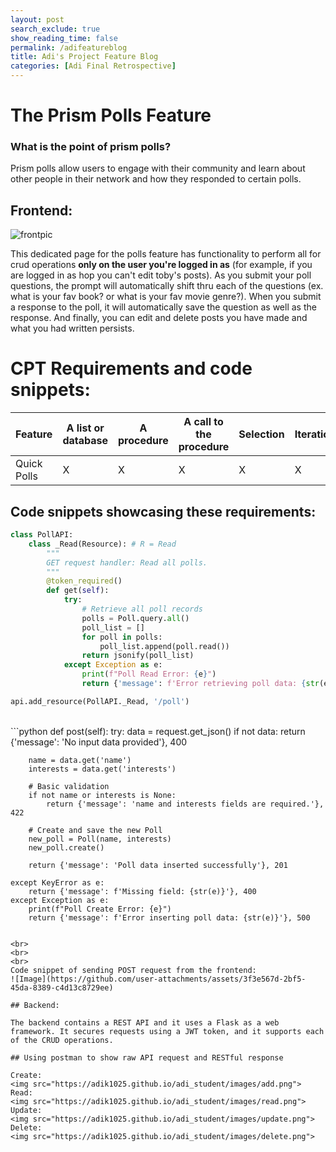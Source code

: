 ```yaml
---
layout: post 
search_exclude: true
show_reading_time: false
permalink: /adifeatureblog
title: Adi's Project Feature Blog
categories: [Adi Final Retrospective]
---
```


# The Prism Polls Feature

### What is the point of prism polls?
Prism polls allow users to engage with their community and learn about other people in their network and how they responded to certain polls.

## Frontend:
![frontpic](https://github.com/user-attachments/assets/76953752-57e7-4335-80fd-f40894848e3b)

This dedicated page for the polls feature has functionality to perform all for crud operations **only on the user you're logged in as** (for example, if you are logged in as hop you can't edit toby's posts). As you submit your poll questions, the prompt will automatically shift thru each of the questions (ex. what is your fav book? or what is your fav movie genre?). When you submit a response to the poll, it will automatically save the question as well as the response. And finally, you can edit and delete posts you have made and what you had written persists.
# CPT Requirements and code snippets:

| **Feature**         | A list or database | A procedure | A call to the procedure | Selection | Iteration |
|-------------------------|--------|-------------|-------------------------|-----------|-----------|
| Quick Polls             |   X     |  X           |                   X      | X          |    X       |

## Code snippets showcasing these requirements:

```python
class PollAPI:
    class _Read(Resource): # R = Read
        """
        GET request handler: Read all polls.
        """
        @token_required()
        def get(self):
            try:
                # Retrieve all poll records
                polls = Poll.query.all()
                poll_list = []
                for poll in polls:
                    poll_list.append(poll.read())
                return jsonify(poll_list)
            except Exception as e:
                print(f"Poll Read Error: {e}")
                return {'message': f'Error retrieving poll data: {str(e)}'}, 500

api.add_resource(PollAPI._Read, '/poll')
```
<br>
```python
def post(self):
    try:
        data = request.get_json()
        if not data:
            return {'message': 'No input data provided'}, 400

        name = data.get('name')
        interests = data.get('interests')

        # Basic validation
        if not name or interests is None:
            return {'message': 'name and interests fields are required.'}, 422

        # Create and save the new Poll
        new_poll = Poll(name, interests)
        new_poll.create()

        return {'message': 'Poll data inserted successfully'}, 201

    except KeyError as e:
        return {'message': f'Missing field: {str(e)}'}, 400
    except Exception as e:
        print(f"Poll Create Error: {e}")
        return {'message': f'Error inserting poll data: {str(e)}'}, 500
```

<br>
<br>
<br>
Code snippet of sending POST request from the frontend:
![Image](https://github.com/user-attachments/assets/3f3e567d-2bf5-45da-8389-c4d13c8729ee)

## Backend:

The backend contains a REST API and it uses a Flask as a web framework. It secures requests using a JWT token, and it supports each of the CRUD operations.

## Using postman to show raw API request and RESTful response

Create:
<img src="https://adik1025.github.io/adi_student/images/add.png">
Read:
<img src="https://adik1025.github.io/adi_student/images/read.png">
Update:
<img src="https://adik1025.github.io/adi_student/images/update.png">
Delete:
<img src="https://adik1025.github.io/adi_student/images/delete.png">